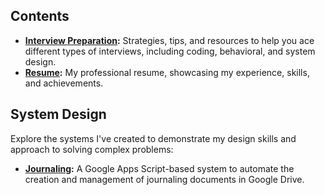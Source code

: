 ## Contents

- **[Interview Preparation](https://github.com/gardusig/road2senior/README.md):** Strategies, tips, and resources to help you ace different types of interviews, including coding, behavioral, and system design.
- **[Resume](./resume/resume.pdf):** My professional resume, showcasing my experience, skills, and achievements.
  
## System Design

Explore the systems I've created to demonstrate my design skills and approach to solving complex problems:

- **[Journaling](./system-design/journaling.md):** A Google Apps Script-based system to automate the creation and management of journaling documents in Google Drive.
